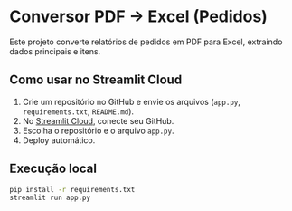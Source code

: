 # Conversor PDF → Excel (Pedidos)

Este projeto converte relatórios de pedidos em PDF para Excel, extraindo dados principais e itens.

## Como usar no Streamlit Cloud
1. Crie um repositório no GitHub e envie os arquivos (`app.py`, `requirements.txt`, `README.md`).
2. No [Streamlit Cloud](https://share.streamlit.io/), conecte seu GitHub.
3. Escolha o repositório e o arquivo `app.py`.
4. Deploy automático.

## Execução local
```bash
pip install -r requirements.txt
streamlit run app.py
